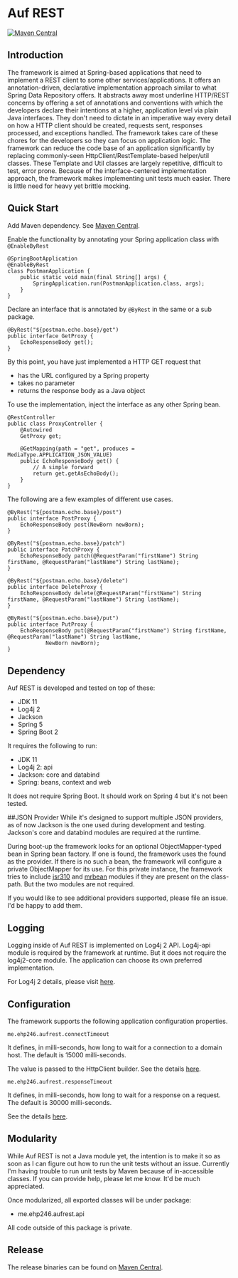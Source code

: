 # Auf REST

[![Maven Central](https://maven-badges.herokuapp.com/maven-central/me.ehp246/auf-rest/badge.svg?style=flat-square)](https://maven-badges.herokuapp.com/maven-central/me.ehp246/auf-rest)

## Introduction
The framework is aimed at Spring-based applications that need to implement a REST client to some other services/applications. It offers an annotation-driven, declarative implementation approach similar to what Spring Data Repository offers. It abstracts away most underline HTTP/REST concerns by offering a set of annotations and conventions with which the developers declare their intentions at a higher, application level via plain Java interfaces. They don't need to dictate in an imperative way every detail on how a HTTP client should be created, requests sent, responses processed, and exceptions handled. The framework takes care of these chores for the developers so they can focus on application logic. The framework can reduce the code base of an application significantly by replacing commonly-seen HttpClient/RestTemplate-based helper/util classes. These Template and Util classes are largely repetitive, difficult to test, error prone. Because of the interface-centered implementation approach, the framework makes implementing unit tests much easier. There is little need for heavy yet brittle mocking.

## Quick Start

Add Maven dependency. See [Maven Central](https://mvnrepository.com/artifact/me.ehp246/auf-rest).

Enable the functionality by annotating your Spring application class with `@EnableByRest`

```
@SpringBootApplication
@EnableByRest
class PostmanApplication {
	public static void main(final String[] args) {
		SpringApplication.run(PostmanApplication.class, args);
	}
}
```

Declare an interface that is annotated by `@ByRest` in the same or a sub package.

```
@ByRest("${postman.echo.base}/get")
public interface GetProxy {
	EchoResponseBody get();
}
```
By this point, you have just implemented a HTTP GET request that
* has the URL configured by a Spring property
* takes no parameter
* returns the response body as a Java object


To use the implementation, inject the interface as any other Spring bean.

```
@RestController
public class ProxyController {
	@Autowired
	GetProxy get;
	
	@GetMapping(path = "get", produces = MediaType.APPLICATION_JSON_VALUE)
	public EchoResponseBody get() {
		// A simple forward
		return get.getAsEchoBody();
	}
}
```


The following are a few examples of different use cases.

```
@ByRest("${postman.echo.base}/post")
public interface PostProxy {
	EchoResponseBody post(NewBorn newBorn);
}

@ByRest("${postman.echo.base}/patch")
public interface PatchProxy {
	EchoResponseBody patch(@RequestParam("firstName") String firstName, @RequestParam("lastName") String lastName);
}

@ByRest("${postman.echo.base}/delete")
public interface DeleteProxy {
	EchoResponseBody delete(@RequestParam("firstName") String firstName, @RequestParam("lastName") String lastName);
}

@ByRest("${postman.echo.base}/put")
public interface PutProxy {
	EchoResponseBody put(@RequestParam("firstName") String firstName, @RequestParam("lastName") String lastName,
			NewBorn newBorn);
}
```


## Dependency
Auf REST is developed and tested on top of these:
* JDK 11
* Log4j 2
* Jackson
* Spring 5
* Spring Boot 2

It requires the following to run:
* JDK 11
* Log4j 2: api
* Jackson: core and databind
* Spring: beans, context and web

It does not require Spring Boot. It should work on Spring 4 but it's not been tested.

##JSON Provider
While it's designed to support multiple JSON providers, as of now Jackson is the one used during development and testing. Jackson's core and databind modules are required at the runtime. 

During boot-up the framework looks for an optional ObjectMapper-typed bean in Spring bean factory. If one is found, the framework uses the found as the provider. If there is no such a bean, the framework will configure a private ObjectMapper for its use. For this private instance, the framework tries to include [jsr310](https://github.com/FasterXML/jackson-modules-java8) and [mrbean](https://github.com/FasterXML/jackson-modules-base/tree/master/mrbean) modules if they are present on the class-path. But the two modules are not required.

If you would like to see additional providers supported, please file an issue. I'd be happy to add them.

## Logging
Logging inside of Auf REST is implemented on Log4j 2 API. Log4j-api module is required by the framework at runtime. But it does not require the log4j2-core module. The application can choose its own preferred implementation.

For Log4j 2 details, please visit [here](https://logging.apache.org/log4j/2.x/manual/index.html).


## Configuration
The framework supports the following application configuration properties.


```
me.ehp246.aufrest.connectTimeout
```
It defines, in milli-seconds, how long to wait for a connection to a domain host. The default is 15000 milli-seconds.


The value is passed to the HttpClient builder. See the details [here](https://docs.oracle.com/en/java/javase/11/docs/api/java.net.http/java/net/http/HttpClient.Builder.html#connectTimeout(java.time.Duration)).

```
me.ehp246.aufrest.responseTimeout
```
It defines, in milli-seconds, how long to wait for a response on a request. The default is 30000 milli-seconds.

See the details [here](https://docs.oracle.com/en/java/javase/11/docs/api/java.net.http/java/net/http/HttpRequest.Builder.html#timeout(java.time.Duration)).

## Modularity
While Auf REST is not a Java module yet, the intention is to make it so as soon as I can figure out how to run the unit tests without an issue. Currently I'm having trouble to run unit tests by Maven because of in-accessible classes. If you can provide help, please let me know. It'd be much appreciated.

Once modularized, all exported classes will be under package:
* me.ehp246.aufrest.api

All code outside of this package is private.

## Release
The release binaries can be found on [Maven Central](https://mvnrepository.com/artifact/me.ehp246/auf-rest).
